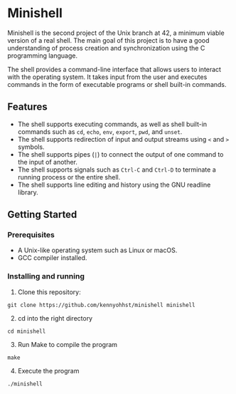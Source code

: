 # Minishell

Minishell is the second project of the Unix branch at 42, a minimum viable version of a real shell. The main goal of this project is to have a good understanding of process creation and synchronization using the C programming language.

The shell provides a command-line interface that allows users to interact with the operating system. It takes input from the user and executes commands in the form of executable programs or shell built-in commands.

## Features

- The shell supports executing commands, as well as shell built-in commands such as `cd`, `echo`, `env`, `export`, `pwd`, and `unset`.
- The shell supports redirection of input and output streams using `<` and `>` symbols.
- The shell supports pipes (`|`) to connect the output of one command to the input of another.
- The shell supports signals such as `Ctrl-C` and `Ctrl-D` to terminate a running process or the entire shell.
- The shell supports line editing and history using the GNU readline library.

## Getting Started

### Prerequisites

- A Unix-like operating system such as Linux or macOS.
- GCC compiler installed.

### Installing and running

1. Clone this repository:
```
git clone https://github.com/kennyohhst/minishell minishell
```

2. cd into the right directory
```
cd minishell
```

3. Run Make to compile the program
```
make
```

4. Execute the program
```
./minishell
```
